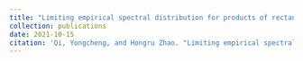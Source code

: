 ```yaml
---
title: "Limiting empirical spectral distribution for products of rectangular matrices"
collection: publications
date: 2021-10-15
citation: 'Qi, Yongcheng, and Hongru Zhao. "Limiting empirical spectral distribution for products of rectangular matrices." Journal of Mathematical Analysis and Applications 502, no. 2 (2021): 125237.'
---
```



